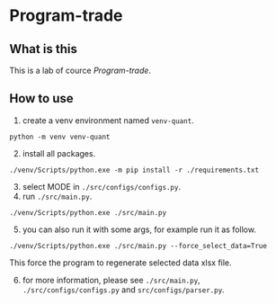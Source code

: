 # Program-trade

## What is this

This is a lab of cource *Program-trade*.

## How to use

1. create a venv environment named `venv-quant`.

```shell
python -m venv venv-quant
```

2. install all packages.

```shell
./venv/Scripts/python.exe -m pip install -r ./requirements.txt
```

3. select MODE in `./src/configs/configs.py`.
4. run `./src/main.py`.

```shell
./venv/Scripts/python.exe ./src/main.py
```

5. you can also run it with some args, for example run it as follow.

```shell
./venv/Scripts/python.exe ./src/main.py --force_select_data=True
```

This force the program to regenerate selected data xlsx file.

6. for more information, please see `./src/main.py`, `./src/configs/configs.py` and `src/configs/parser.py`.